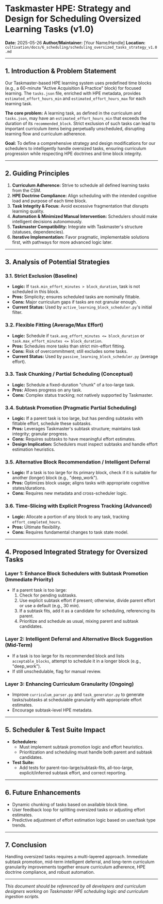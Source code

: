 # Taskmaster HPE: Strategy and Design for Scheduling Oversized Learning Tasks (v1.0)

**Date:** 2025-05-26
**Author/Maintainer:** [Your Name/Handle]
**Location:** `cultivation/docs/6_scheduling/scheduling_oversized_tasks_strategy_v1.0.md`

---

## 1. Introduction & Problem Statement

Our Taskmaster-based HPE learning system uses predefined time blocks (e.g., a 60-minute "Active Acquisition & Practice" block) for focused learning. The `tasks.json` file, enriched with HPE metadata, provides `estimated_effort_hours_min` and `estimated_effort_hours_max` for each learning task.

**The core problem:** A learning task, as defined in the curriculum and `tasks.json`, may have an `estimated_effort_hours_min` that exceeds the duration of its `recommended_block`. Strict exclusion of such tasks can lead to important curriculum items being perpetually unscheduled, disrupting learning flow and curriculum adherence.

**Goal:** To define a comprehensive strategy and design modifications for our schedulers to intelligently handle oversized tasks, ensuring curriculum progression while respecting HPE doctrines and time block integrity.

---

## 2. Guiding Principles

1. **Curriculum Adherence:** Strive to schedule all defined learning tasks from the CSM.
2. **HPE Doctrine Compliance:** Align scheduling with the intended cognitive load and purpose of each time block.
3. **Task Integrity & Focus:** Avoid excessive fragmentation that disrupts learning quality.
4. **Automation & Minimized Manual Intervention:** Schedulers should make intelligent decisions autonomously.
5. **Taskmaster Compatibility:** Integrate with Taskmaster's structure (statuses, dependencies).
6. **Iterative Implementation:** Favor pragmatic, implementable solutions first, with pathways for more advanced logic later.

---

## 3. Analysis of Potential Strategies

### 3.1. Strict Exclusion (Baseline)
- **Logic:** If `task.min_effort_minutes > block_duration`, task is not scheduled in this block.
- **Pros:** Simplicity; ensures scheduled tasks are nominally fittable.
- **Cons:** Major curriculum gaps if tasks are not granular enough.
- **Current Status:** Used by `active_learning_block_scheduler.py`'s initial filter.

### 3.2. Flexible Fitting (Average/Max Effort)
- **Logic:** Schedule if `task.avg_effort_minutes <= block_duration` or `task.max_effort_minutes <= block_duration`.
- **Pros:** Schedules more tasks than strict min-effort fitting.
- **Cons:** Risk of overcommitment; still excludes some tasks.
- **Current Status:** Used by `passive_learning_block_scheduler.py` (average effort).

### 3.3. Task Chunking / Partial Scheduling (Conceptual)
- **Logic:** Schedule a fixed-duration "chunk" of a too-large task.
- **Pros:** Allows progress on any task.
- **Cons:** Complex status tracking; not natively supported by Taskmaster.

### 3.4. Subtask Promotion (Pragmatic Partial Scheduling)
- **Logic:** If a parent task is too large, but has pending subtasks with fittable effort, schedule these subtasks.
- **Pros:** Leverages Taskmaster's subtask structure; maintains task integrity; granular progress.
- **Cons:** Requires subtasks to have meaningful effort estimates.
- **Design Implication:** Schedulers must inspect subtasks and handle effort estimation heuristics.

### 3.5. Alternative Block Recommendation / Intelligent Deferral
- **Logic:** If a task is too large for its primary block, check if it is suitable for another (longer) block (e.g., "deep_work").
- **Pros:** Optimizes block usage; aligns tasks with appropriate cognitive states/durations.
- **Cons:** Requires new metadata and cross-scheduler logic.

### 3.6. Time-Slicing with Explicit Progress Tracking (Advanced)
- **Logic:** Allocate a portion of any block to any task, tracking `effort_completed_hours`.
- **Pros:** Ultimate flexibility.
- **Cons:** Requires fundamental changes to task state model.

---

## 4. Proposed Integrated Strategy for Oversized Tasks

### Layer 1: Enhance Block Schedulers with Subtask Promotion (Immediate Priority)
- If a parent task is too large:
  1. Check for pending subtasks.
  2. Use explicit subtask effort if present; otherwise, divide parent effort or use a default (e.g., 30 min).
  3. If a subtask fits, add it as a candidate for scheduling, referencing its parent.
  4. Prioritize and schedule as usual, mixing parent and subtask candidates.

### Layer 2: Intelligent Deferral and Alternative Block Suggestion (Mid-Term)
- If a task is too large for its recommended block and lists `acceptable_blocks`, attempt to schedule it in a longer block (e.g., "deep_work").
- If still unschedulable, flag for manual review.

### Layer 3: Enhancing Curriculum Granularity (Ongoing)
- Improve `curriculum_parser.py` and `task_generator.py` to generate tasks/subtasks at schedulable granularity with appropriate effort estimates.
- Encourage subtask-level HPE metadata.

---

## 5. Scheduler & Test Suite Impact

- **Schedulers:**
  - Must implement subtask promotion logic and effort heuristics.
  - Prioritization and scheduling must handle both parent and subtask candidates.
- **Test Suite:**
  - Add tests for parent-too-large/subtask-fits, all-too-large, explicit/inferred subtask effort, and correct reporting.

---

## 6. Future Enhancements

- Dynamic chunking of tasks based on available block time.
- User feedback loop for splitting oversized tasks or adjusting effort estimates.
- Predictive adjustment of effort estimation logic based on user/task type trends.

---

## 7. Conclusion

Handling oversized tasks requires a multi-layered approach. Immediate subtask promotion, mid-term intelligent deferral, and long-term curriculum granularity improvements together ensure curriculum adherence, HPE doctrine compliance, and robust automation.

---

*This document should be referenced by all developers and curriculum designers working on Taskmaster HPE scheduling logic and curriculum ingestion scripts.*
